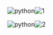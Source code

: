 
![python](1.png)![1](https://user-images.githubusercontent.com/113586183/194020765-a72b20a7-f43e-4905-974c-abb909872ca9.png)

![python](2.png)![2](https://user-images.githubusercontent.com/113586183/194021113-d4a02d22-3c3a-436f-898c-9446d041c6cf.png)

